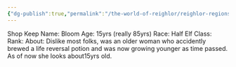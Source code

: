 ```yaml
---
{"dg-publish":true,"permalink":"/the-world-of-reighlor/reighlor-regions/kingdom-of-leloria/joleria/joleria-market/potion-s-bloom/potion-s-bloom/"}
---
```


Shop Keep
Name: Bloom
Age:  15yrs (really 85yrs)
Race: Half Elf
Class: 
Rank: 
About: Dislike most folks, was an older woman who accidently brewed a life reversal potion and was now growing younger as time passed. As of now she looks about15yrs old.